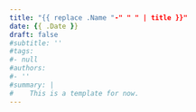 ```yaml
---
title: "{{ replace .Name "-" " " | title }}"
date: {{ .Date }}
draft: false
#subtitle: ''
#tags:
#- null
#authors:
#- ''
#summary: |
#    This is a template for now.
---
```


